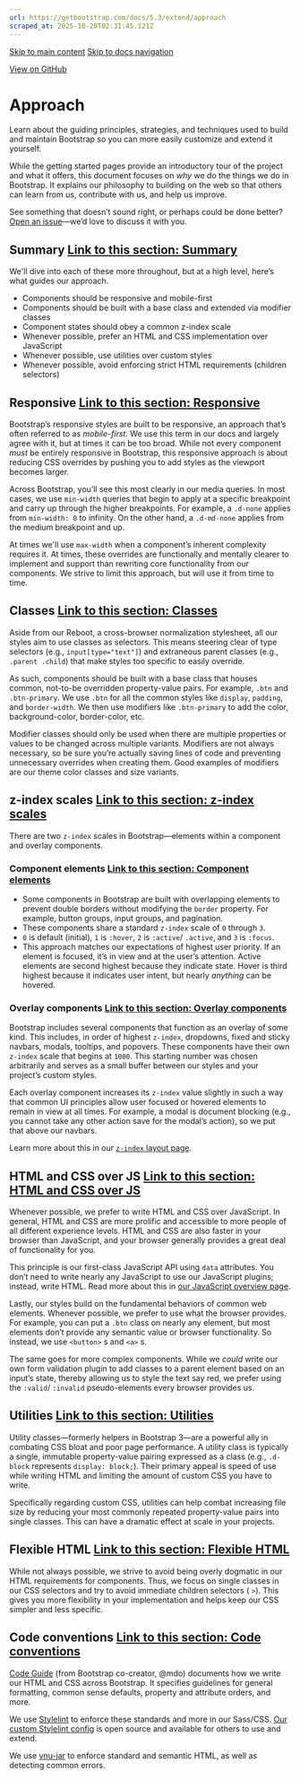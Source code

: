 ```yaml
---
url: https://getbootstrap.com/docs/5.3/extend/approach
scraped_at: 2025-10-20T02:31:45.121Z
---
```


[Skip to main content](https://getbootstrap.com/docs/5.3/extend/approach/#content) [Skip to docs navigation](https://getbootstrap.com/docs/5.3/extend/approach/#bd-docs-nav)

[View on GitHub](https://github.com/twbs/bootstrap/blob/v5.3.8/site/src/content/docs/extend/approach.mdx "View and edit this file on GitHub")

# Approach

Learn about the guiding principles, strategies, and techniques used to build and maintain Bootstrap so you can more easily customize and extend it yourself.

While the getting started pages provide an introductory tour of the project and what it offers, this document focuses on _why_ we do the things we do in Bootstrap. It explains our philosophy to building on the web so that others can learn from us, contribute with us, and help us improve.

See something that doesn’t sound right, or perhaps could be done better? [Open an issue](https://github.com/twbs/bootstrap/issues/new/choose)—we’d love to discuss it with you.

## Summary [Link to this section: Summary](https://getbootstrap.com/docs/5.3/extend/approach/\#summary)

We'll dive into each of these more throughout, but at a high level, here’s what guides our approach.

- Components should be responsive and mobile-first
- Components should be built with a base class and extended via modifier classes
- Component states should obey a common z-index scale
- Whenever possible, prefer an HTML and CSS implementation over JavaScript
- Whenever possible, use utilities over custom styles
- Whenever possible, avoid enforcing strict HTML requirements (children selectors)

## Responsive [Link to this section: Responsive](https://getbootstrap.com/docs/5.3/extend/approach/\#responsive)

Bootstrap’s responsive styles are built to be responsive, an approach that’s often referred to as _mobile-first_. We use this term in our docs and largely agree with it, but at times it can be too broad. While not every component _must_ be entirely responsive in Bootstrap, this responsive approach is about reducing CSS overrides by pushing you to add styles as the viewport becomes larger.

Across Bootstrap, you’ll see this most clearly in our media queries. In most cases, we use `min-width` queries that begin to apply at a specific breakpoint and carry up through the higher breakpoints. For example, a `.d-none` applies from `min-width: 0` to infinity. On the other hand, a `.d-md-none` applies from the medium breakpoint and up.

At times we'll use `max-width` when a component’s inherent complexity requires it. At times, these overrides are functionally and mentally clearer to implement and support than rewriting core functionality from our components. We strive to limit this approach, but will use it from time to time.

## Classes [Link to this section: Classes](https://getbootstrap.com/docs/5.3/extend/approach/\#classes)

Aside from our Reboot, a cross-browser normalization stylesheet, all our styles aim to use classes as selectors. This means steering clear of type selectors (e.g., `input[type="text"]`) and extraneous parent classes (e.g., `.parent .child`) that make styles too specific to easily override.

As such, components should be built with a base class that houses common, not-to-be overridden property-value pairs. For example, `.btn` and `.btn-primary`. We use `.btn` for all the common styles like `display`, `padding`, and `border-width`. We then use modifiers like `.btn-primary` to add the color, background-color, border-color, etc.

Modifier classes should only be used when there are multiple properties or values to be changed across multiple variants. Modifiers are not always necessary, so be sure you’re actually saving lines of code and preventing unnecessary overrides when creating them. Good examples of modifiers are our theme color classes and size variants.

## z-index scales [Link to this section: z-index scales](https://getbootstrap.com/docs/5.3/extend/approach/\#z-index-scales)

There are two `z-index` scales in Bootstrap—elements within a component and overlay components.

### Component elements [Link to this section: Component elements](https://getbootstrap.com/docs/5.3/extend/approach/\#component-elements)

- Some components in Bootstrap are built with overlapping elements to prevent double borders without modifying the `border` property. For example, button groups, input groups, and pagination.
- These components share a standard `z-index` scale of `0` through `3`.
- `0` is default (initial), `1` is `:hover`, `2` is `:active`/ `.active`, and `3` is `:focus`.
- This approach matches our expectations of highest user priority. If an element is focused, it’s in view and at the user’s attention. Active elements are second highest because they indicate state. Hover is third highest because it indicates user intent, but nearly _anything_ can be hovered.

### Overlay components [Link to this section: Overlay components](https://getbootstrap.com/docs/5.3/extend/approach/\#overlay-components)

Bootstrap includes several components that function as an overlay of some kind. This includes, in order of highest `z-index`, dropdowns, fixed and sticky navbars, modals, tooltips, and popovers. These components have their own `z-index` scale that begins at `1000`. This starting number was chosen arbitrarily and serves as a small buffer between our styles and your project’s custom styles.

Each overlay component increases its `z-index` value slightly in such a way that common UI principles allow user focused or hovered elements to remain in view at all times. For example, a modal is document blocking (e.g., you cannot take any other action save for the modal’s action), so we put that above our navbars.

Learn more about this in our [`z-index` layout page](https://getbootstrap.com/docs/5.3/layout/z-index).

## HTML and CSS over JS [Link to this section: HTML and CSS over JS](https://getbootstrap.com/docs/5.3/extend/approach/\#html-and-css-over-js)

Whenever possible, we prefer to write HTML and CSS over JavaScript. In general, HTML and CSS are more prolific and accessible to more people of all different experience levels. HTML and CSS are also faster in your browser than JavaScript, and your browser generally provides a great deal of functionality for you.

This principle is our first-class JavaScript API using `data` attributes. You don’t need to write nearly any JavaScript to use our JavaScript plugins; instead, write HTML. Read more about this in [our JavaScript overview page](https://getbootstrap.com/docs/5.3/getting-started/javascript#data-attributes).

Lastly, our styles build on the fundamental behaviors of common web elements. Whenever possible, we prefer to use what the browser provides. For example, you can put a `.btn` class on nearly any element, but most elements don’t provide any semantic value or browser functionality. So instead, we use `<button>` s and `<a>` s.

The same goes for more complex components. While we _could_ write our own form validation plugin to add classes to a parent element based on an input’s state, thereby allowing us to style the text say red, we prefer using the `:valid`/ `:invalid` pseudo-elements every browser provides us.

## Utilities [Link to this section: Utilities](https://getbootstrap.com/docs/5.3/extend/approach/\#utilities)

Utility classes—formerly helpers in Bootstrap 3—are a powerful ally in combating CSS bloat and poor page performance. A utility class is typically a single, immutable property-value pairing expressed as a class (e.g., `.d-block` represents `display: block;`). Their primary appeal is speed of use while writing HTML and limiting the amount of custom CSS you have to write.

Specifically regarding custom CSS, utilities can help combat increasing file size by reducing your most commonly repeated property-value pairs into single classes. This can have a dramatic effect at scale in your projects.

## Flexible HTML [Link to this section: Flexible HTML](https://getbootstrap.com/docs/5.3/extend/approach/\#flexible-html)

While not always possible, we strive to avoid being overly dogmatic in our HTML requirements for components. Thus, we focus on single classes in our CSS selectors and try to avoid immediate children selectors ( `>`). This gives you more flexibility in your implementation and helps keep our CSS simpler and less specific.

## Code conventions [Link to this section: Code conventions](https://getbootstrap.com/docs/5.3/extend/approach/\#code-conventions)

[Code Guide](https://codeguide.co/) (from Bootstrap co-creator, @mdo) documents how we write our HTML and CSS across Bootstrap. It specifies guidelines for general formatting, common sense defaults, property and attribute orders, and more.

We use [Stylelint](https://stylelint.io/) to enforce these standards and more in our Sass/CSS. [Our custom Stylelint config](https://github.com/twbs/stylelint-config-twbs-bootstrap) is open source and available for others to use and extend.

We use [vnu-jar](https://www.npmjs.com/package/vnu-jar) to enforce standard and semantic HTML, as well as detecting common errors.